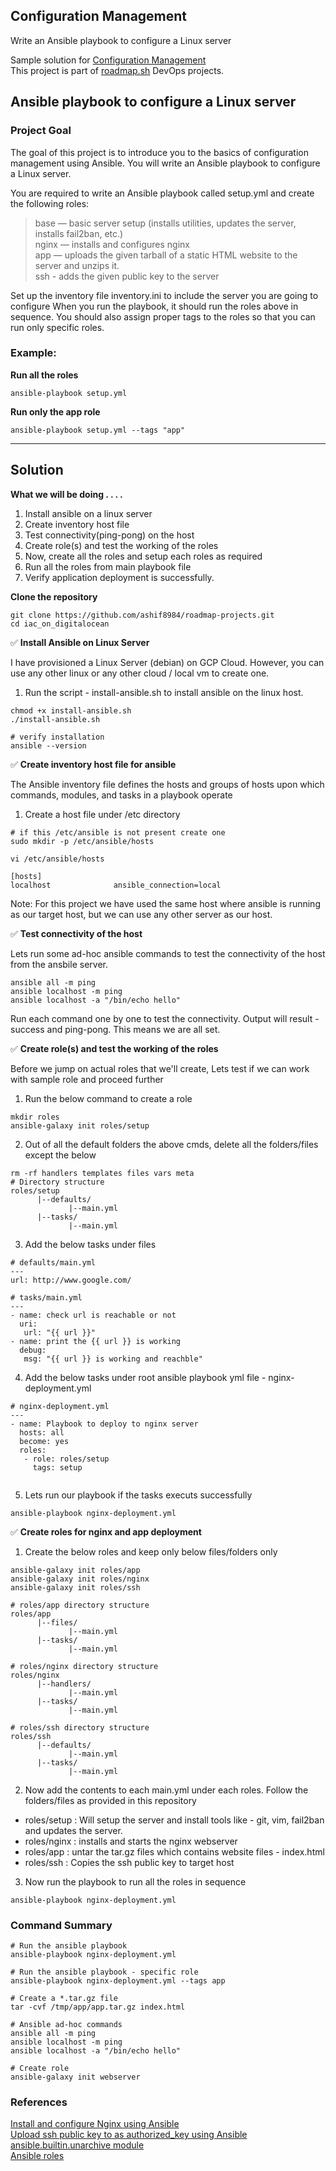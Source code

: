 ## Configuration Management
Write an Ansible playbook to configure a Linux server


Sample solution for [Configuration Management](https://roadmap.sh/projects/configuration-management)\
This project is part of [roadmap.sh](https://roadmap.sh/projects) DevOps projects.


## Ansible playbook to configure a Linux server 

### Project Goal
The goal of this project is to introduce you to the basics of configuration management using Ansible. You will write an Ansible playbook to configure a Linux server.

You are required to write an Ansible playbook called setup.yml and create the following roles:

> base — basic server setup (installs utilities, updates the server, installs fail2ban, etc.) \
> nginx — installs and configures nginx \
> app — uploads the given tarball of a static HTML website to the server and unzips it. \
> ssh - adds the given public key to the server

Set up the inventory file inventory.ini to include the server you are going to configure When you run the playbook, it should run the roles above in sequence. You should also assign proper tags to the roles so that you can run only specific roles.

### Example:

**Run all the roles** 
```
ansible-playbook setup.yml
```

**Run only the app role** 
```
ansible-playbook setup.yml --tags "app"
```
---

## Solution

**What we will be doing . . . .**

1. Install ansible on a linux server
2. Create inventory host file
3. Test connectivity(ping-pong) on the host
4. Create role(s) and test the working of the roles
5. Now, create all the roles and setup each roles as required
6. Run all the roles from main playbook file
7. Verify application deployment is successfully.


**Clone the repository**
```
git clone https://github.com/ashif8984/roadmap-projects.git
cd iac_on_digitalocean
```


✅  **Install Ansible on Linux Server**

I have provisioned a Linux Server (debian) on GCP Cloud. However, you can use any other linux or any other cloud / local vm to create one.

1. Run the script - install-ansible.sh to install ansible on the linux host.

```
chmod +x install-ansible.sh
./install-ansible.sh

# verify installation
ansible --version
```

✅  **Create inventory host file for ansible**

The Ansible inventory file defines the hosts and groups of hosts upon which commands, modules, and tasks in a playbook operate

1. Create a host file under /etc directory

```
# if this /etc/ansible is not present create one
sudo mkdir -p /etc/ansible/hosts

vi /etc/ansible/hosts

[hosts]
localhost              ansible_connection=local
```

Note: For this project we have used the same host where ansible is running as our target host, but we can use any other server as our host.

✅  **Test connectivity of the host**

Lets run some ad-hoc ansible commands to test the connectivity of the host from the ansbile server.

```
ansible all -m ping
ansible localhost -m ping
ansible localhost -a "/bin/echo hello"
```
Run each command one by one to test the connectivity. Output will result - success and ping-pong. This means we are all set.

✅  **Create role(s) and test the working of the roles**

Before we jump on actual roles that we'll create, Lets test if we can work with sample role and proceed further

1. Run the below command to create a role

```
mkdir roles
ansible-galaxy init roles/setup
```

2. Out of all the default folders the above cmds, delete all the folders/files except the below

```
rm -rf handlers templates files vars meta 
# Directory structure
roles/setup
      |--defaults/
             |--main.yml
      |--tasks/
             |--main.yml
```

3. Add the below tasks under files

```
# defaults/main.yml
---
url: http://www.google.com/

# tasks/main.yml
---
- name: check url is reachable or not
  uri:
   url: "{{ url }}"
- name: print the {{ url }} is working
  debug:
   msg: "{{ url }} is working and reachble"

```

4. Add the below tasks under root ansible playbook yml file - nginx-deployment.yml

```
# nginx-deployment.yml
---
- name: Playbook to deploy to nginx server
  hosts: all
  become: yes
  roles:
   - role: roles/setup
     tags: setup
     
```
5. Lets run our playbook if the tasks executs successfully

```
ansible-playbook nginx-deployment.yml
```

✅  **Create roles for nginx and app deployment**

1. Create the below roles and keep only below files/folders only

```
ansible-galaxy init roles/app
ansible-galaxy init roles/nginx
ansible-galaxy init roles/ssh

# roles/app directory structure
roles/app
      |--files/
             |--main.yml
      |--tasks/
             |--main.yml

# roles/nginx directory structure
roles/nginx
      |--handlers/
             |--main.yml
      |--tasks/
             |--main.yml

# roles/ssh directory structure
roles/ssh
      |--defaults/
             |--main.yml
      |--tasks/
             |--main.yml

```

2. Now add the contents to each main.yml under each roles. Follow the folders/files as provided in this repository

* roles/setup : Will setup the server and install tools like - git, vim, fail2ban and updates the server.
* roles/nginx : installs and starts the nginx webserver
* roles/app : untar the tar.gz files which contains website files - index.html
* roles/ssh : Copies the ssh public key to target host

3. Now run the playbook to run all the roles in sequence

```
ansible-playbook nginx-deployment.yml
```

### Command Summary

```
# Run the ansible playbook
ansible-playbook nginx-deployment.yml

# Run the ansible playbook - specific role
ansible-playbook nginx-deployment.yml --tags app

# Create a *.tar.gz file
tar -cvf /tmp/app/app.tar.gz index.html

# Ansible ad-hoc commands
ansible all -m ping
ansible localhost -m ping
ansible localhost -a "/bin/echo hello"

# Create role
ansible-galaxy init webserver
```

### References

[Install and configure Nginx using Ansible](https://code-maven.com/install-and-configure-nginx-using-ansible)\
[Upload ssh public key to as authorized_key using Ansible](https://www.cyberciti.biz/faq/how-to-upload-ssh-public-key-to-as-authorized_key-using-ansible/)\
[ansible.builtin.unarchive module](https://docs.ansible.com/ansible/latest/collections/ansible/builtin/unarchive_module.html#examples)\
[Ansible roles](https://docs.ansible.com/ansible/latest/playbook_guide/playbooks_reuse_roles.html#role-directory-structure)

